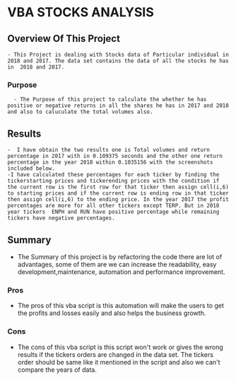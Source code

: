 # VBA STOCKS ANALYSIS

## Overview Of This Project
    - This Project is dealing with Stocks data of Particular individual in 2018 and 2017. The data set contains the data of all the stocks he has in  2018 and 2017.

### Purpose 
      - The Purpose of this project to calculate the whether he has positive or negative returns in all the shares he has in 2017 and 2018 and also to caluculate the total volumes also.

## Results
    
    -  I have obtain the two results one is Total volumes and return percentage in 2017 with in 0.109375 seconds and the other one return percentage in the year 2018 within 0.1035156 with the screenshots included below.
    -I have calculated these percentages for each ticker by finding the tickerstarting prices and tickerending prices with the condition if the current row is the first row for that ticker then assign cell(i,6) to starting prices and if the current row is ending row in that ticker then assign cell(i,6) to the ending price. In the year 2017 the profit percentages are more for all other tickers except TERP. But in 2018 year tickers  ENPH and RUN have positive percentage while remaining tickers have negative percentages. 





## Summary
  - The Summary of this project is by refactoring the code there are lot of advantages, some of them are we can increase the readability, easy development,maintenance, automation and performance improvement.


  
### Pros
  - The pros of this vba script is this automation will make the users to get the profits and losses easily and also helps the business growth.

### Cons
  - The cons of this vba script is this script won't work or gives the wrong results if the tickers orders are changed in the data set. The tickers order should be same like it mentioned in the script and also we can't compare the years of data. 









